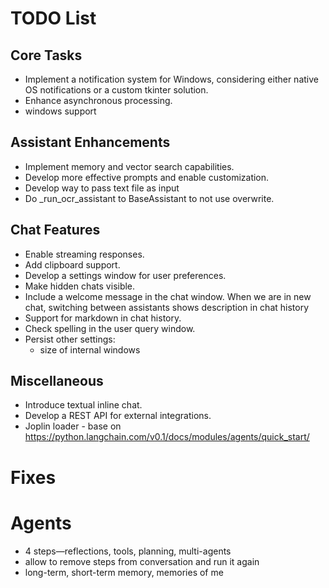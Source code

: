 # TODO List

## Core Tasks
- Implement a notification system for Windows, considering either native OS notifications or a custom tkinter solution.
- Enhance asynchronous processing.
- windows support

## Assistant Enhancements
- Implement memory and vector search capabilities.
- Develop more effective prompts and enable customization.
- Develop way to pass text file as input
- Do _run_ocr_assistant to BaseAssistant to not use overwrite.

## Chat Features
- Enable streaming responses.
- Add clipboard support.
- Develop a settings window for user preferences.
- Make hidden chats visible.
- Include a welcome message in the chat window. When we are in new chat, switching between assistants shows description in chat history
- Support for markdown in chat history.
- Check spelling in the user query window.
- Persist other settings:
  - size of internal windows

## Miscellaneous
- Introduce textual inline chat.
- Develop a REST API for external integrations.
- Joplin loader - base on https://python.langchain.com/v0.1/docs/modules/agents/quick_start/

# Fixes

# Agents
- 4 steps—reflections, tools, planning, multi-agents
- allow to remove steps from conversation and run it again
- long-term, short-term memory, memories of me